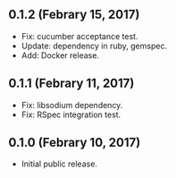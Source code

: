 0.1.2 (Febrary 15, 2017)
----------------------

* Fix: cucumber acceptance test.
* Update: dependency in ruby, gemspec.
* Add: Docker release.

0.1.1 (Febrary 11, 2017)
----------------------

* Fix: libsodium dependency.
* Fix: RSpec integration test.

0.1.0 (Febrary 10, 2017)
------------------------

* Initial public release.
